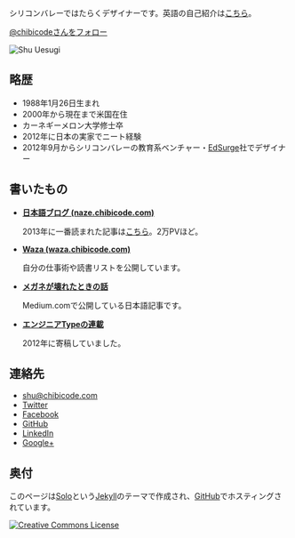 シリコンバレーではたらくデザイナーです。英語の自己紹介は[こちら](http://chibicode.com)。

<a href="https://twitter.com/chibicode" class="twitter-follow-button" data-show-screen-name="false" data-show-count="true" data-size="large" data-lang="ja">@chibicodeさんをフォロー</a>

![Shu Uesugi](http://chibicode.com/images/shu-uesugi.jpg)

## 略歴

* 1988年1月26日生まれ
* 2000年から現在まで米国在住
* カーネギーメロン大学修士卒
* 2012年に日本の実家でニート経験
* 2012年9月からシリコンバレーの教育系ベンチャー・[EdSurge](http://www.edsurge.com/)社でデザイナー

## 書いたもの

* **[日本語ブログ (naze.chibicode.com)](http://naze.chibicode.com/)**

  2013年に一番読まれた記事は[こちら](http://naze.chibicode.com/post/66112027707/y)。2万PVほど。

* **[Waza (waza.chibicode.com)](http://waza.chibicode.com/)**

  自分の仕事術や読書リストを公開しています。

* **[メガネが壊れたときの話](https://medium.com/in-japanese/b5c7fcb1d21a)**

  Medium.comで公開している日本語記事です。

* **[エンジニアTypeの連載](http://engineer.typemag.jp/category/knowhow/from_silicon_valley)**

  2012年に寄稿していました。

## 連絡先

* [shu@chibicode.com](mailto:shu@chibicode.com)
* [Twitter](http://twitter.com/chibicode)
* [Facebook](http://facebook.com/shu)
* [GitHub](http://github.com/chibicode)
* [LinkedIn](http://www.linkedin.com/in/chibicode)
* [Google+](https://plus.google.com/110325199858284431541?rel=author)

## 奥付

このページは[Solo](https://github.com/chibicode/solo)という[Jekyll](http://jekyllrb.com/)のテーマで作成され、[GitHub](https://github.com/chibicode/waza.chibicode.com)でホスティングされています。

<a rel="license" href="http://creativecommons.org/licenses/by-sa/4.0/deed.en_US" ><img alt="Creative Commons License" style="border-width:0" src="http://i.creativecommons.org/l/by-sa/4.0/88x31.png" /></a>